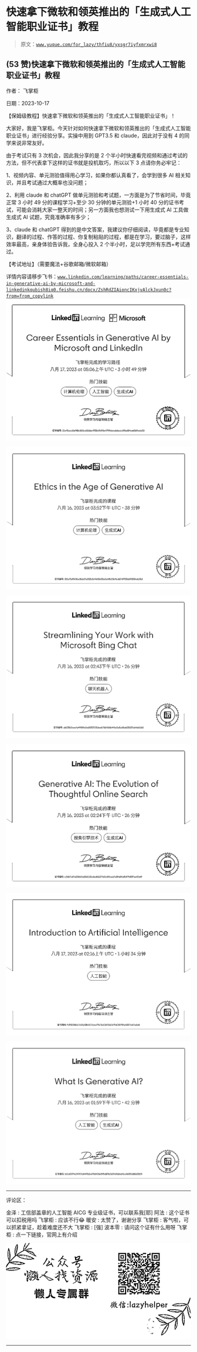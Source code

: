 # 快速拿下微软和领英推出的「生成式人工智能职业证书」教程

> 原文：[`www.yuque.com/for_lazy/thfiu8/yxsgr7iyfxmrxwi8`](https://www.yuque.com/for_lazy/thfiu8/yxsgr7iyfxmrxwi8)

## (53 赞)快速拿下微软和领英推出的「生成式人工智能职业证书」教程

作者： 飞掌柜

日期：2023-10-17

【保姆级教程】快速拿下微软和领英推出的「生成式人工智能职业证书」！

大家好，我是飞掌柜。今天针对如何快速拿下微软和领英推出的「生成式人工智能职业证书」进行经验分享。实操中用到 GPT3.5 和 claude，因此对于没有 4 的同学来说非常友好。

由于考试只有 3 次机会，因此我分享的是 2 个半小时快速看完视频和通过考试的方法，但不代表拿下这样的证书就是投机取巧，所以以下 3 点请你务必牢记：

1、视频内容、单元测验值得用心学习，如果你都认真看了，会学到很多 AI 相关知识，并且考试通过大概率也没问题；

2、利用 claude 和 chatGPT 做单元测验和考试题，一方面是为了节省时间，毕竟正常 3 小时 49 分的课程学习+至少 30 分钟的单元测验+1 小时 40 分的证书考试，可能会消耗大家一整天的时间；另一方面我也想测试一下用生成式 AI 工具做生成式 AI 试题，究竟准确率有多少；

3、claude 和 chatGPT 得到的是中文答案，我建议你仔细阅读，毕竟都是专业知识，翻译的过程、作答的过程、你复制粘贴的过程，都是在学习，要过脑子，这样效率最高，亲身体验告诉我，全身心投入 2 个半小时，足以学完所有东西+考试通过。

【考试地址】（需要魔法+谷歌邮箱/微软邮箱）

详情内容请移步飞书：[`www.linkedin.com/learning/paths/career-essentials-in-generative-ai-by-microsoft-and-linkedin`](https://www.linkedin.com/learning/paths/career-essentials-in-generative-ai-by-microsoft-and-linkedin)[`kqubish8iq0.feishu.cn/docx/ZshRdZIAioncIKxjvAlckJxun0c?from=from_copylink`](https://kqubish8iq0.feishu.cn/docx/ZshRdZIAioncIKxjvAlckJxun0c?from=from_copylink)![](img/041b53dd39a9f047dd3e423a1af2c5ad.png)

![](img/0a5c398c18c34569347d94b376d7febe.png)

![](img/cc7a547e633e4d6908a1853b35ccc815.png)

![](img/6d4fe93093cd4d1246157731347ef197.png)

![](img/ad4cfa467e4009c7adc754cf3ff530c6.png)

![](img/0f49e261dfe38131c8cd3477dd80cd69.png)

* * *

评论区：

金泽 : 工信部盖章的人工智能 AICG 专业级证书，可以联系我[耶]
阿法 : 这个证书可以扣税用吗
飞掌柜 : 应该不行😂
暖安 : 太赞了，谢谢分享
飞掌柜 : 客气啦，可以抓紧拿证，趁着难度还不大
飞掌柜 : [强]
波本零 : 请问这个证有什么用呀
飞掌柜 : 点一下链接，官网上有介绍

![](img/1c37d505930596d12a88ab23e11aa07a.png)

* * *